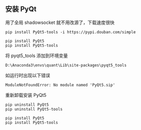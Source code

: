 ## 安装 PyQt

用了全局 shadowsocket 就不用改源了，下载速度很快

```
pip install PyQt5-tools -i https://pypi.douban.com/simple
```

```
pip install PyQt5
pip install PyQt5-tools
```

将 pyqt5_tools 添加到环境变量

```
D:\Anaconda3\envs\quant\Lib\site-packages\pyqt5_tools
```

如运行时出现以下错误

```
ModuleNotFoundError: No module named 'PyQt5.sip'
```

重新卸载安装 PyQt5

```
pip uninstall PyQt5
pip uninstall PyQt5-tools

pip install PyQt5
pip install PyQt5-tools
```

